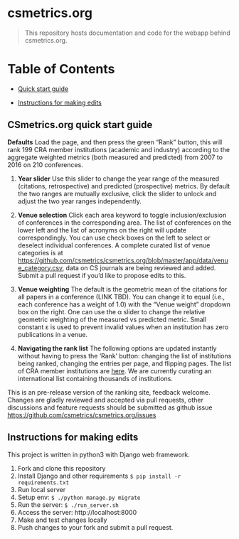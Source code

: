 # csmetrics.org

> This repository hosts documentation and code for the webapp behind csmetrics.org. 

# Table of Contents

* [Quick start guide](#quickstart)

* [Instructions for making edits](#pushreq)

## <a name="quickstart"></a>CSmetrics.org quick start guide

**Defaults** Load the page, and then press the green “Rank” button, this will rank 199 CRA member institutions (academic and industry) according to the aggregate weighted metrics (both measured and predicted) from 2007 to 2016 on 210 conferences. 

1. **Year slider** Use this slider to change the year range of the measured (citations, retrospective) and predicted (prospective) metrics. By default the two ranges are mutually exclusive, click the slider to unlock and adjust the two year ranges independently.

2. **Venue selection** Click each area keyword to toggle inclusion/exclusion of conferences in the corresponding area. The list of conferences on the lower left and the list of acronyms on the right will update correspondingly. You can use check boxes on the left to select or deselect individual conferences. 
A complete curated list of venue categories is at https://github.com/csmetrics/csmetrics.org/blob/master/app/data/venue_category.csv, data on CS journals are being reviewed and added. Submit a pull request if you’d like to propose edits to this. 

3. **Venue weighting** The default is the geometric mean of the citations for all papers in a conference (LINK TBD). You can change it to equal (i.e., each conference has a weight of 1.0) with the “Venue weight” dropdown box on the right. 
One can use the α slider to change the relative geometric weighting of the measured vs predicted metric. Small constant ε is used to prevent invalid values when an institution has zero publications in a venue. 

4. **Navigating the rank list** The following options are updated instantly without having to press the ‘Rank’ button: changing the list of institutions being ranked, changing the entries per page, and flipping pages. 
The list of CRA member institutions are [here](https://github.com/csmetrics/csmetrics.org/blob/master/app/data/member_list.csv). We are currently curating an international list containing thousands of institutions. 

This is an pre-release version of the ranking site, feedback welcome. Changes are gladly reviewed and accepted via pull requests, other discussions and feature requests should be submitted as github issue https://github.com/csmetrics/csmetrics.org/issues


## <a name="pushreq"></a>Instructions for making edits

This project is written in python3 with Django web framework. 

1. Fork and clone this repository
1. Install Django and other requirements `$ pip install -r requirements.txt`
1. Run local server
  1. Setup env: `$ ./python manage.py migrate`
  2. Run the server: `$ ./run_server.sh`
  3. Access the server: http://localhost:8000
1. Make and test changes locally
1. Push changes to your fork and submit a pull request. 
